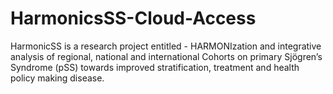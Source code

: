 # HarmonicsSS-Cloud-Access
HarmonicSS is a research project entitled - HARMONIzation and integrative analysis of regional, national and international Cohorts on primary Sjögren’s Syndrome (pSS) towards improved stratification, treatment and health policy making disease.
